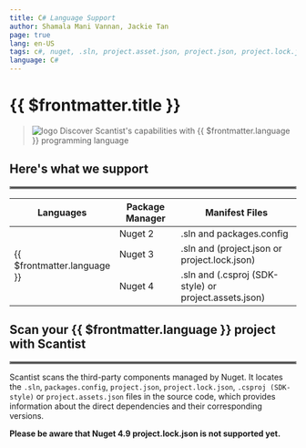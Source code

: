 ```yaml
---
title: C# Language Support
author: Shamala Mani Vannan, Jackie Tan
page: true
lang: en-US
tags: c#, nuget, .sln, project.asset.json, project.json, project.lock.json
language: C#
---
```

<ClientOnly>

# {{ $frontmatter.title }}

>![logo]() Discover Scantist's capabilities with {{ $frontmatter.language }} programming language 

## Here's what we support 

<hr style="border:2px solid gray" />

<table>
    <thead>
        <th>Languages</th>
        <th>Package Manager</th>
        <th>Manifest Files</th>
    </thead>
    <tbody>
        <tr>
            <td rowspan="3">{{ $frontmatter.language }}</td>
            <td width="33.33%">Nuget 2</td>
            <td width="100%">.sln and packages.config</td>
        </tr>
        <tr>
            <td>Nuget 3</td>
            <td>.sln and (project.json or project.lock.json)</td>
        </tr>
        <tr>
            <td>Nuget 4</td>
            <td>.sln and (.csproj (SDK-style) or project.assets.json)</td>
        </tr>
    </tbody>
</table>

## Scan your {{ $frontmatter.language }} project with Scantist 

<hr style="border:2px solid gray" />

Scantist scans the third-party components managed by Nuget. It locates the `.sln`, `packages.config`, `project.json`, `project.lock.json`, `.csproj (SDK-style)` or `project.assets.json` files in the source code, which provides information about the direct dependencies and their corresponding versions. 

**Please be aware that Nuget 4.9 project.lock.json is not supported yet.**

<!--@include: ../../parts/maximize-results.md-->

</ClientOnly>